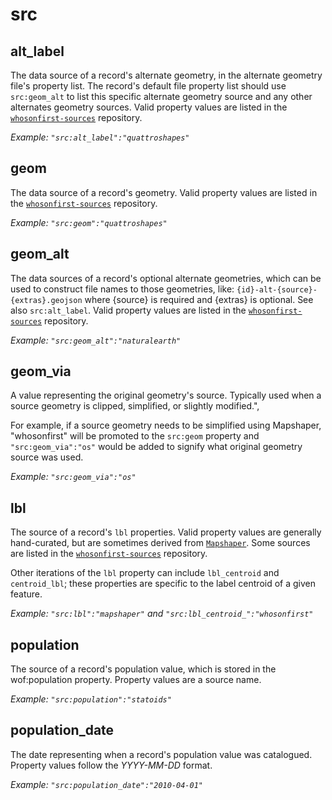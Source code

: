 # src

## alt_label

The data source of a record's alternate geometry, in the alternate geometry file's property list. The record's default file property list should use `src:geom_alt` to list this specific alternate geometry source and any other alternates geometry sources. Valid property values are listed in the [`whosonfirst-sources`](https://github.com/whosonfirst/whosonfirst-sources/tree/master/sources) repository.

_Example: `"src:alt_label":"quattroshapes"`_

## geom

The data source of a record's geometry. Valid property values are listed in the [`whosonfirst-sources`](https://github.com/whosonfirst/whosonfirst-sources/tree/master/sources) repository.

_Example: `"src:geom":"quattroshapes"`_

## geom_alt

The data sources of a record's optional alternate geometries, which can be used to construct file names to those geometries, like: `{id}-alt-{source}-{extras}.geojson` where {source} is required and {extras} is optional. See also `src:alt_label`. Valid property values are listed in the [`whosonfirst-sources`](https://github.com/whosonfirst/whosonfirst-sources/tree/master/sources) repository.

_Example: `"src:geom_alt":"naturalearth"`_

## geom_via

A value representing the original geometry's source. Typically used when a source geometry is clipped, simplified, or slightly modified.",

For example, if a source geometry needs to be simplified using Mapshaper, "whosonfirst" will be promoted to the `src:geom` property and `"src:geom_via":"os"` would be added to signify what original geometry source was used.

_Example: `"src:geom_via":"os"`_

## lbl

The source of a record's `lbl` properties. Valid property values are generally hand-curated, but are sometimes derived from [`Mapshaper`](https://github.com/mbloch/mapshaper). Some sources are listed in the [`whosonfirst-sources`](https://github.com/whosonfirst/whosonfirst-sources/tree/master/sources) repository.

Other iterations of the `lbl` property can include `lbl_centroid` and `centroid_lbl`; these properties are specific to the label centroid of a given feature.

_Example: `"src:lbl":"mapshaper"` and `"src:lbl_centroid_":"whosonfirst"`_

## population

The source of a record's population value, which is stored in the wof:population property. Property values are a source name.

_Example: `"src:population":"statoids"`_

## population_date

The date representing when a record's population value was catalogued. Property values follow the _YYYY-MM-DD_ format.

_Example: `"src:population_date":"2010-04-01"`_

